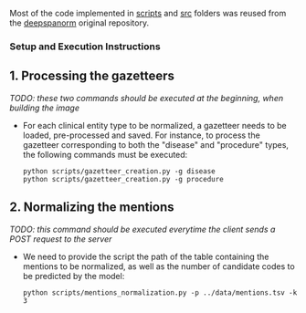 Most of the code implemented in [scripts](https://github.com/guilopgar/ner-linking-demo/tree/main/server/linking/scripts) and [src](https://github.com/guilopgar/ner-linking-demo/tree/main/server/linking/src) folders was reused from the [deepspanorm](https://github.com/luisgasco/deepspanorm/tree/main) original repository.

### Setup and Execution Instructions
## 1. Processing the gazetteers
*TODO: these two commands should be executed at the beginning, when building the image*

  - For each clinical entity type to be normalized, a gazetteer needs to be loaded, pre-processed and saved. For instance, to process the gazetteer corresponding to both the "disease" and "procedure" types, the following commands must be executed:
    
        python scripts/gazetteer_creation.py -g disease
        python scripts/gazetteer_creation.py -g procedure
  
  
## 2. Normalizing the mentions
*TODO: this command should be executed everytime the client sends a POST request to the server*
   - We need to provide the script the path of the table containing the mentions to be normalized, as well as the number of candidate codes to be predicted by the model:

         python scripts/mentions_normalization.py -p ../data/mentions.tsv -k 3
